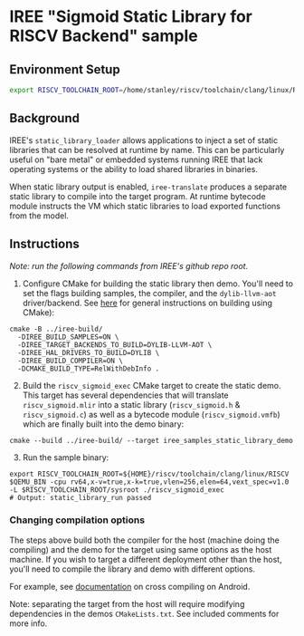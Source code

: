 # IREE "Sigmoid Static Library for RISCV Backend" sample

## Environment Setup
```sh
export RISCV_TOOLCHAIN_ROOT=/home/stanley/riscv/toolchain/clang/linux/RISCV
```
## Background

IREE's `static_library_loader` allows applications to inject a set of static
libraries that can be resolved at runtime by name. This can be particularly
useful on "bare metal" or embedded systems running IREE that lack operating
systems or the ability to load shared libraries in binaries.

When static library output is enabled, `iree-translate` produces a separate
static library to compile into the target program. At runtime bytecode module
instructs the VM which static libraries to load exported functions from the
model.

## Instructions
_Note: run the following commands from IREE's github repo root._

1. Configure CMake for building the static library then demo. You'll need to set
the flags building samples, the compiler, and the `dylib-llvm-aot`
driver/backend. See
[here](https://google.github.io/iree/building-from-source/getting-started/)
for general instructions on building using CMake):

  ```shell
  cmake -B ../iree-build/
    -DIREE_BUILD_SAMPLES=ON \
    -DIREE_TARGET_BACKENDS_TO_BUILD=DYLIB-LLVM-AOT \
    -DIREE_HAL_DRIVERS_TO_BUILD=DYLIB \
    -DIREE_BUILD_COMPILER=ON \
    -DCMAKE_BUILD_TYPE=RelWithDebInfo .
  ```

2. Build the `riscv_sigmoid_exec` CMake target to create the static demo. This
target has several dependencies that will translate `riscv_sigmoid.mlir` into a
static library (`riscv_sigmoid.h` & `riscv_sigmoid.c`) as well as a bytecode module
(`riscv_sigmoid.vmfb`) which are finally built into the demo binary:

  ```shell
  cmake --build ../iree-build/ --target iree_samples_static_library_demo
  ```

3. Run the sample binary:

  ```shell
  export RISCV_TOOLCHAIN_ROOT=${HOME}/riscv/toolchain/clang/linux/RISCV
  $QEMU_BIN -cpu rv64,x-v=true,x-k=true,vlen=256,elen=64,vext_spec=v1.0 -L $RISCV_TOOLCHAIN_ROOT/sysroot ./riscv_sigmoid_exec
  # Output: static_library_run passed
  ```

### Changing compilation options

The steps above build both the compiler for the host (machine doing the
compiling) and the demo for the target using same options as the host machine.
If you wish to target a different deployment other than the host, you'll need to
compile the library and demo with different options.

For example, see
[documentation](https://google.github.io/iree/building-from-source/android/)
on cross compiling on Android.

Note: separating the target from the host will require modifying dependencies in
the demos `CMakeLists.txt`. See included comments for more info.
